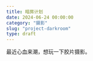 ```yaml
---
title: 暗房计划
date: 2024-06-24 00:00:00
category: "摄影"
slug: "project-darkroom"
type: draft
---
```


最近心血来潮，想玩一下胶片摄影。
